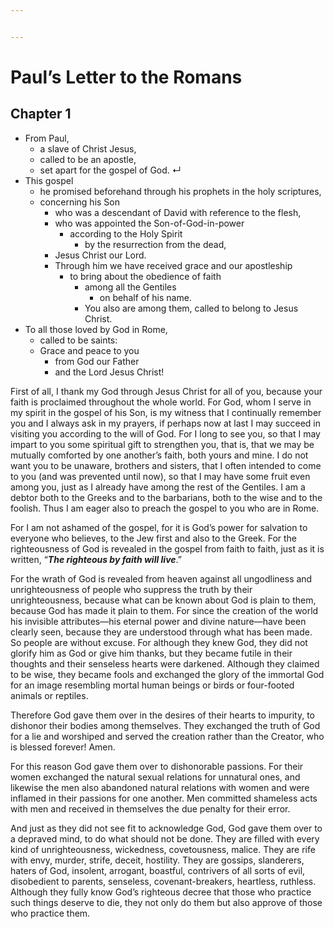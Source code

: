 ```yaml
---


---
```


<h1 id="pauls-letter-to-the-romans">Paul’s Letter to the Romans</h1>
<h2 id="chapter-1">Chapter 1</h2>
<ul>
<li>From Paul,
<ul>
<li>a slave  of Christ Jesus,</li>
<li>called to be an apostle,</li>
<li>set apart for the gospel of God. ↵</li>
</ul>
</li>
<li>This gospel
<ul>
<li>he promised beforehand through his prophets in the holy scriptures,</li>
<li>concerning his Son
<ul>
<li>who was a descendant  of David with reference to the flesh,</li>
<li>who was appointed the Son-of-God-in-power
<ul>
<li>according to the Holy Spirit
<ul>
<li>by the resurrection  from the dead,</li>
</ul>
</li>
</ul>
</li>
<li>Jesus Christ our Lord.</li>
<li>Through him  we have received grace and our apostleship
<ul>
<li>to bring about the obedience  of faith
<ul>
<li>among all the Gentiles
<ul>
<li>on behalf of his name.</li>
</ul>
</li>
<li>You also are among them,  called to belong to Jesus Christ.</li>
</ul>
</li>
</ul>
</li>
</ul>
</li>
</ul>
</li>
<li>To all those loved by God in Rome,
<ul>
<li>called to be saints:</li>
<li>Grace and peace to you
<ul>
<li>from God our Father</li>
<li>and the Lord Jesus Christ!</li>
</ul>
</li>
</ul>
</li>
</ul>
<p>First of all,  I thank my God through Jesus Christ for all of you, because your faith is proclaimed throughout the whole world. For God, whom I serve in my spirit in the gospel  of his Son, is my witness that  I continually remember you and I always ask  in my prayers, if perhaps now at last I may succeed in visiting you according to the will of God. For I long to see you, so that I may impart to you some spiritual gift  to strengthen you, that is, that we may be mutually comforted by one another’s faith,  both yours and mine. I do not want you to be unaware,  brothers and sisters,  that I often intended to come to you (and was prevented until now), so that I may have some fruit even among you, just as I already have among the rest of the Gentiles. I am a debtor  both to the Greeks and to the barbarians, both to the wise and to the foolish. Thus I am eager  also to preach the gospel to you who are in Rome.</p>
<p>For I am not ashamed of the gospel, for it is God’s power for salvation to everyone who believes, to the Jew first and also to the Greek. For the righteousness  of God is revealed in the gospel  from faith to faith,  just as it is written, “<strong><em>The righteous by faith will live</em></strong>.”</p>
<p>For the wrath of God is revealed from heaven against all ungodliness and unrighteousness of people  who suppress the truth by their  unrighteousness, because what can be known about God is plain to them,  because God has made it plain to them. For since the creation of the world his invisible attributes—his eternal power and divine nature—have been clearly seen, because they are understood through what has been made. So people  are without excuse. For although they knew God, they did not glorify him as God or give him thanks, but they became futile in their thoughts and their senseless hearts  were darkened. Although they claimed  to be wise, they became fools and exchanged the glory of the immortal God for an image resembling mortal human beings  or birds or four-footed animals  or reptiles.</p>
<p>Therefore God gave them over  in the desires of their hearts to impurity,  to dishonor  their bodies among themselves. They  exchanged the truth of God for a lie  and worshiped and served the creation  rather than the Creator, who is blessed forever! Amen.</p>
<p>For this reason God gave them over to dishonorable passions. For their women exchanged the natural sexual relations for unnatural ones, and likewise the men also abandoned natural relations with women  and were inflamed in their passions  for one another. Men  committed shameless acts with men and received in themselves the due penalty for their error.</p>
<p>And just as they did not see fit to acknowledge God,  God gave them over to a depraved mind, to do what should not be done. They are filled  with every kind of unrighteousness, wickedness, covetousness, malice. They are rife with  envy, murder, strife, deceit, hostility. They are gossips, slanderers, haters of God, insolent, arrogant, boastful, contrivers of all sorts of evil, disobedient to parents, senseless, covenant-breakers,  heartless, ruthless. Although they fully know  God’s righteous decree that those who practice such things deserve to die,  they not only do them but also approve of those who practice them.</p>

